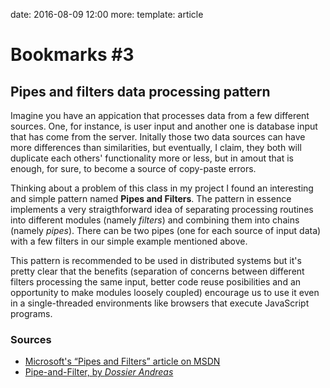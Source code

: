 date: 2016-08-09 12:00
more:
template: article

# Bookmarks #3

## Pipes and filters data processing pattern

Imagine you have an appication that processes data from a few different sources. One, for instance, is user input and another one is database input that has come from the server. Initally those two data sources can have more differences than similarities, but eventually, I claim, they both will duplicate each others' functionality more or less, but in amout that is enough, for sure, to become a source of copy-paste errors.

Thinking about a problem of this class in my project I found an interesting and simple pattern named **Pipes and Filters**. The pattern in essence implements a very straigthforward idea of separating processing routines into different modules (namely *filters*) and combining them into chains (namely *pipes*). There can be two pipes (one for each source of input data) with a few filters in our simple example mentioned above.

This pattern is recommended to be used in distributed systems but it's pretty clear that the benefits (separation of concerns between different filters processing the same input, better code reuse posibilities and an opportunity to make modules loosely coupled) encourage us to use it even in a single-threaded environments like browsers that execute JavaScript programs.

### Sources
* [Microsoft's “Pipes and Filters” article on MSDN](https://msdn.microsoft.com/en-us/library/dn568100.aspx)
* [Pipe-and-Filter, by *Dossier Andreas*](http://www.dossier-andreas.net/software_architecture/pipe_and_filter.html)

